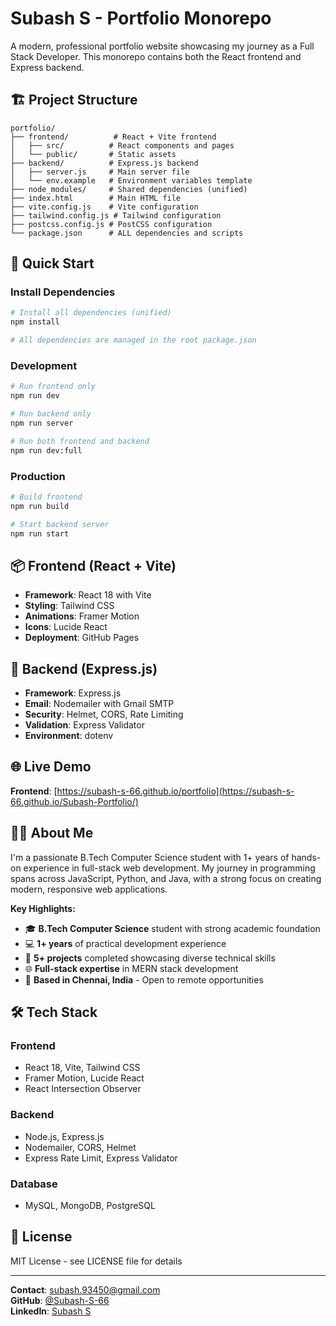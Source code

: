 # Subash S - Portfolio Monorepo

A modern, professional portfolio website showcasing my journey as a Full Stack Developer. This monorepo contains both the React frontend and Express backend.

## 🏗️ Project Structure

```
portfolio/
├── frontend/          # React + Vite frontend
│   ├── src/          # React components and pages
│   └── public/       # Static assets
├── backend/          # Express.js backend
│   ├── server.js     # Main server file
│   └── env.example   # Environment variables template
├── node_modules/     # Shared dependencies (unified)
├── index.html        # Main HTML file
├── vite.config.js    # Vite configuration
├── tailwind.config.js # Tailwind configuration
├── postcss.config.js # PostCSS configuration
└── package.json      # ALL dependencies and scripts
```

## 🚀 Quick Start

### Install Dependencies
```bash
# Install all dependencies (unified)
npm install

# All dependencies are managed in the root package.json
```

### Development
```bash
# Run frontend only
npm run dev

# Run backend only
npm run server

# Run both frontend and backend
npm run dev:full
```

### Production
```bash
# Build frontend
npm run build

# Start backend server
npm run start
```

## 📦 Frontend (React + Vite)

- **Framework**: React 18 with Vite
- **Styling**: Tailwind CSS
- **Animations**: Framer Motion
- **Icons**: Lucide React
- **Deployment**: GitHub Pages

## 🔧 Backend (Express.js)

- **Framework**: Express.js
- **Email**: Nodemailer with Gmail SMTP
- **Security**: Helmet, CORS, Rate Limiting
- **Validation**: Express Validator
- **Environment**: dotenv

## 🌐 Live Demo

**Frontend**: [https://subash-s-66.github.io/portfolio](https://subash-s-66.github.io/Subash-Portfolio/)

## 👨‍💻 About Me

I'm a passionate B.Tech Computer Science student with 1+ years of hands-on experience in full-stack web development. My journey in programming spans across JavaScript, Python, and Java, with a strong focus on creating modern, responsive web applications.

**Key Highlights:**
- 🎓 **B.Tech Computer Science** student with strong academic foundation
- 💻 **1+ years** of practical development experience
- 🚀 **5+ projects** completed showcasing diverse technical skills
- 🌐 **Full-stack expertise** in MERN stack development
- 📍 **Based in Chennai, India** - Open to remote opportunities

## 🛠️ Tech Stack

### Frontend
- React 18, Vite, Tailwind CSS
- Framer Motion, Lucide React
- React Intersection Observer

### Backend
- Node.js, Express.js
- Nodemailer, CORS, Helmet
- Express Rate Limit, Express Validator

### Database
- MySQL, MongoDB, PostgreSQL

## 📄 License

MIT License - see LICENSE file for details

---

**Contact**: subash.93450@gmail.com  
**GitHub**: [@Subash-S-66](https://github.com/Subash-S-66)  
**LinkedIn**: [Subash S](https://www.linkedin.com/in/subash-s-514aa9373)
